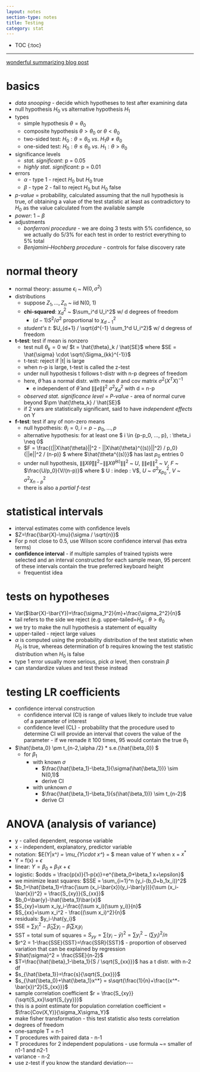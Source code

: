 ```yaml
---
layout: notes
section-type: notes
title: Testing
category: stat
---
```

* TOC
{:toc}
---

[wonderful summarizing blog post](https://lindeloev.github.io/tests-as-linear/)

# basics

- *data snooping* - decide which hypotheses to test after examining data
- null hypothesis $H_0$ vs alternative hypothesis $H_1$
- types
  - simple hypothesis $\theta = \theta_0$
  - composite hypothesis $\theta > \theta_0$ or $\theta < \theta_0$
  - two-sided test: $H_0: \theta = \theta_0 \: vs. \: H_1 \theta \neq \theta_0$
  - one-sided test: $H_0: \theta \leq \theta_0 \: vs. \: H_1: \theta > \theta_0$
- significance levels
  - *stat. significant*: p = 0.05
  - *highly stat. significant*: p = 0.01
- errors
  - $\alpha$ - type 1 - reject $H_0$ but $H_0$ true
  - $\beta$ - type 2 - fail to reject $H_0$ but $H_0$ false
- *p-value* = probability, calculated assuming that the null hypothesis is true, of obtaining a value of the test statistic at least as contradictory to $H_0$ as the value calculated from the available sample
- *power*: $1 - \beta$
- adjustments
  - *bonferroni procedure* - we are doing 3 tests with 5% confidence, so we actually do 5/3% for each test in order to restrict everything to 5% total
  - *Benjamini–Hochberg procedure* - controls for false discovery rate

# normal theory

- normal theory: assume $\epsilon_i$ ~ $N(0, \sigma^2)$
- distributions
  - suppose $Z_1, ..., Z_n$ ~ iid N(0, 1)
  - **chi-squared**: $\chi_d^2$ ~ $\sum_i^d U_i^2$ w/ d degrees of freedom
    - $(d-1)S^2/\sigma^2 \text{ proportional to } \chi_{d-1}^2$
  - *student's t*: $U_{d+1} / \sqrt{d^{-1} \sum_1^d U_i^2}$ w/ d degress of freedom
- **t-test**: test if mean is nonzero
  - test null $\theta_k=0$ w/ $t = \hat{\theta}_k / \hat{SE}$ where $SE = \hat{\sigma} \cdot \sqrt{\Sigma_{kk}^{-1}}$
  - t-test: reject if \|t\| is large
  - when n-p is large, t-test is called the z-test
  - under null hypothesis t follows t-distr with n-p degrees of freedom
  - here, $\hat{\theta}$ has a normal distr. with mean $\theta$ and cov matrix $\sigma^2 (X^TX)^{-1}$
    - e independent of $\hat{\theta}$ and $\|\|e\|\|^2 ~ \sigma^2 \chi^2_d$ with d = n-p
  - *observed stat. significance level* = *P-value* - area of normal curve beyond $\pm \hat{\theta_k} / \hat{SE}$
  - if 2 vars are statistically significant, said to have *independent effects* on Y
- **f-test**: test if any of non-zero means
  - null hypothesis: $\theta_i = 0,  i=p-p_0, ..., p$
  - alternative hypothesis: for at least one $ i \in \{p-p_0, ..., p\}, \: \theta_i \neq 0$
  - $F = \frac{(\|\|X\hat{\theta}\|\|^2 - \|\|X\hat{\theta}^{(s)}\|\|^2) / p_0}{\|\|e\|\|^2 / (n-p)} $ where $\hat{\theta^{(s)}}$ has last $p_0$ entries 0
  - under null hypothesis, $\|\|X\hat{\theta}\|\|^2 - \|\|X\hat{\theta}^{(s)}\|\|^2$ ~ $U$, $\|\|e\|\|^2$ ~ $V$, $F$ ~ $\frac{U/p_0}{V/(n-p)}$ where $ U \: indep \: V$, $U$ ~ $\sigma^2 \chi^2_{p_0}$, $V$ ~ $\sigma^2 \chi_{n-p}^2$
  - there is also a *partial f-test*

# statistical intervals

- interval estimates come with confidence levels
- $Z=\frac{\bar{X}-\mu}{\sigma / \sqrt{n}}$
- For p not close to 0.5, use Wilson score confidence interval (has extra terms)
- **confidence interval** - if multiple samples of trained typists were selected and an interval constructed for each sample mean, 95 percent of these intervals contain the true preferred keyboard height
  - frequentist idea

# tests on hypotheses

- Var($\bar{X}-\bar{Y})=\frac{\sigma_1^2}{m}+\frac{\sigma_2^2}{n}$
- tail refers to the side we reject (e.g. upper-tailed=$H_a:\theta>\theta_0$
- we try to make the null hypothesis a statement of equality
- upper-tailed - reject large values
- $\alpha$ is computed using the probability distribution of the test statistic when $H_0$ is true, whereas determination of b requires knowing the test statistic distribution when $H_0$ is false
- type 1 error usually more serious, pick $\alpha$ level, then constrain $\beta$
- can standardize values and test these instead

# testing LR coefficients

- confidence interval construction
  - confidence interval (CI) is range of values likely to include true value of a parameter of interest
  - confidence level (CL) - probability that the procedure used to determine CI will provide an interval that covers the value of the parameter -  if we remade it 100 times, 95 would contain the true $\theta_1$
- $\hat{\beta_0} \pm t_{n-2,\alpha /2} * s.e.(\hat{\beta_0}) $
  - for $\beta_1$
    - with known $\sigma$
      - $\frac{\hat{\beta_1}-\beta_1}{\sigma(\hat{\beta_1})} \sim N(0,1)$
      - derive CI
    - with unknown $\sigma$
      - $\frac{\hat{\beta_1}-\beta_1}{s(\hat{\beta_1})} \sim t_{n-2}$
      - derive CI

# ANOVA (analysis of variance)

- y - called dependent, response variable
- x - independent, explanatory, predictor variable
- notation: $E(Y\|x^*) = \mu_{Y\cdot x^*} = $ mean value of Y when x = $x^*$
- Y = f(x) + $\epsilon$
- linear: $Y=\beta_0+\beta_1 x+\epsilon$
- logistic: $odds = \frac{p(x)}{1-p(x)}=e^{\beta_0+\beta_1 x+\epsilon}$
- we minimize least squares: $SSE = \sum_{i=1}^n (y_i-(b_0+b_1x_i))^2$
- $b_1=\hat{\beta_1}=\frac{\sum (x_i-\bar{x})(y_i-\bar{y})}{\sum (x_i-\bar{x})^2} = \frac{S_{xy}}{S_{xx}}$
- $b_0=\bar{y}-\hat{\beta_1}\bar{x}$
- $S_{xy}=\sum x_iy_i-\frac{(\sum x_i)(\sum y_i)}{n}$
- $S_{xx}=\sum x_i^2 - \frac{(\sum x_i)^2}{n}$
- residuals: $y_i-\hat{y_i}$
- SSE = $\sum y_i^2 - \hat{\beta}_0 \sum y_i - \hat{\beta}_1 \sum x_iy_i$
- SST  = total sum of squares = $S_{yy} = \sum (y_i-\bar{y})^2 = \sum y_i^2 - (\sum y_i)^2/n$
- $r^2 = 1-\frac{SSE}{SST}=\frac{SSR}{SST}$ - proportion of observed variation that can be explained by regression
- $\hat{\sigma}^2 = \frac{SSE}{n-2}$
- $T=\frac{\hat{\beta}_1-\beta_1}{S / \sqrt{S_{xx}}}$ has a t distr. with n-2 df
- $s_{\hat{\beta_1}}=\frac{s}{\sqrt{S_{xx}}}$
- $s_{\hat{\beta_0}+\hat{\beta_1}x^*} = s\sqrt{\frac{1}{n}+\frac{(x^*-\bar{x})^2}{S_{xx}}}$
- sample correlation coefficient $r = \frac{S_{xy}}{\sqrt{S_xx}\sqrt{S_{yy}}}$
- this is a point estimate for population correlation coefficient = $\frac{Cov(X,Y)}{\sigma_X\sigma_Y}$
- make fisher transformation - this test statistic also tests correlation
- degrees of freedom
- one-sample T = n-1
- T procedures with paired data - n-1
- T procedures for 2 independent populations - use formula ~= smaller of n1-1 and n2-1
- variance - n-2
- use z-test if you know the standard deviation---